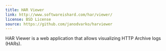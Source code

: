 ```yaml
---
title: HAR Viewer
link: http://www.softwareishard.com/har/viewer/
license: BSD License
source: https://github.com/janodvarko/harviewer
---
```


HAR Viewer is a web application that allows visualizing HTTP Archive logs (HARs).
